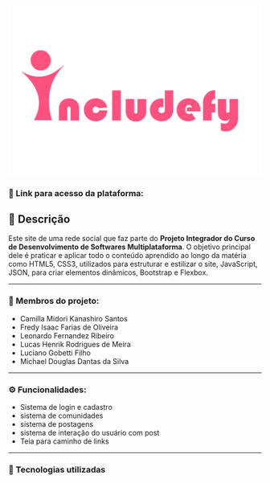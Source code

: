 ![alt text](Includefy.png)
### 🔗 Link para acesso da plataforma: 

## 📄 Descrição
Este site de uma rede social que faz parte do **Projeto Integrador do Curso de Desenvolvimento de Softwares Multiplataforma**.
O objetivo principal dele é praticar e aplicar todo o conteúdo aprendido ao longo da matéria como HTML5, CSS3, utilizados para estruturar e estilizar o site, JavaScript, JSON, para criar elementos dinâmicos, Bootstrap e Flexbox.

-------------------------------------------------------------------

### 👥 Membros do projeto:
- Camilla Midori Kanashiro Santos
- Fredy Isaac Farias de Oliveira
- Leonardo Fernandez Ribeiro
- Lucas Henrik Rodrigues de Meira
- Luciano Gobetti Filho
- Michael Douglas Dantas da Silva 

-------------------------------------------------------------------

### ⚙️ Funcionalidades:
- Sistema de login e cadastro
- sistema de comunidades
- sistema de postagens
- sistema de interação do usuário com post
- Teia para caminho de links

-------------------------------------------------------------------

### 🔧 Tecnologias utilizadas

